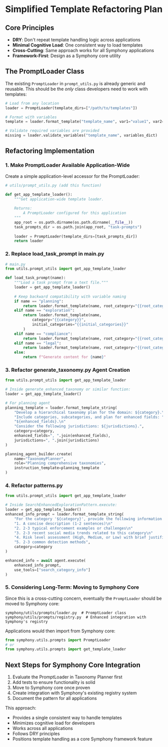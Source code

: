 # Simplified Template Refactoring Plan

## Core Principles
- **DRY**: Don't repeat template handling logic across applications
- **Minimal Cognitive Load**: One consistent way to load templates
- **Cross-Cutting**: Same approach works for all Symphony applications
- **Framework-First**: Design as a Symphony core utility

## The PromptLoader Class

The existing `PromptLoader` in `prompt_utils.py` is already generic and reusable. This should be the *only* class developers need to work with templates:

```python
# Load from any location
loader = PromptLoader(template_dirs=["/path/to/templates"])

# Format with variables
template = loader.format_template("template_name", var1="value1", var2="value2")

# Validate required variables are provided
missing = loader.validate_variables("template_name", variables_dict)
```

## Refactoring Implementation

### 1. Make PromptLoader Available Application-Wide

Create a simple application-level accessor for the PromptLoader:

```python
# utils/prompt_utils.py (add this function)

def get_app_template_loader():
    """Get application-wide template loader.
    
    Returns:
        A PromptLoader configured for this application
    """
    app_root = os.path.dirname(os.path.dirname(__file__))
    task_prompts_dir = os.path.join(app_root, "task-prompts")
    
    loader = PromptLoader(template_dirs=[task_prompts_dir])
    return loader
```

### 2. Replace load_task_prompt in main.py

```python
# main.py
from utils.prompt_utils import get_app_template_loader

def load_task_prompt(name):
    """Load a task prompt from a text file."""
    loader = get_app_template_loader()
    
    # Keep backward compatibility with variable naming
    if name == "planning":
        return loader.format_template(name, root_category="{{root_category}}")
    elif name == "exploration":
        return loader.format_template(name, 
            category="{{category}}",
            initial_categories="{{initial_categories}}"
        )
    elif name == "compliance":
        return loader.format_template(name, root_category="{{root_category}}")
    elif name == "legal":
        return loader.format_template(name, root_category="{{root_category}}")
    else:
        return f"Generate content for {name}"
```

### 3. Refactor generate_taxonomy.py Agent Creation

```python
from utils.prompt_utils import get_app_template_loader

# Inside generate_enhanced_taxonomy or similar function:
loader = get_app_template_loader()

# For planning agent
planning_template = loader.format_template_string(
    "Develop a hierarchical taxonomy plan for the domain: ${category}.\n"
    "Include categories, subcategories, and plan for enhanced fields: "
    "${enhanced_fields}.\n"
    "Consider the following jurisdictions: ${jurisdictions}.",
    category=category,
    enhanced_fields=", ".join(enhanced_fields),
    jurisdictions=", ".join(jurisdictions)
)

planning_agent_builder.create(
    name="TaxonomyPlanner",
    role="Planning comprehensive taxonomies",
    instruction_template=planning_template
)
```

### 4. Refactor patterns.py

```python
from utils.prompt_utils import get_app_template_loader

# Inside SearchEnhancedExplorationPattern.execute:
loader = get_app_template_loader()
enhanced_info_prompt = loader.format_template_string(
    "For the category '${category}', provide the following information in a structured format:\n"
    "1. A concise description (1-2 sentences)\n"
    "2. 2-3 typical enforcement examples or challenges\n"
    "3. 2-3 recent social media trends related to this category\n"
    "4. Risk level assessment (High, Medium, or Low) with brief justification\n"
    "5. 2-3 common detection methods",
    category=category
)

enhanced_info = await agent.execute(
    enhanced_info_prompt,
    use_tools=["search_category_info"]
)
```

### 5. Considering Long-Term: Moving to Symphony Core

Since this is a cross-cutting concern, eventually the `PromptLoader` should be moved to Symphony core:

```
symphony/utils/prompts/loader.py  # PromptLoader class
symphony/utils/prompts/registry.py  # Enhanced integration with Symphony's registry
```

Applications would then import from Symphony core:

```python
from symphony.utils.prompts import PromptLoader
# or 
from symphony.utils.prompts import get_template_loader
```

## Next Steps for Symphony Core Integration

1. Evaluate the PromptLoader in Taxonomy Planner first
2. Add tests to ensure functionality is solid
3. Move to Symphony core once proven
4. Create integration with Symphony's existing registry system
5. Document the pattern for all applications

This approach:
- Provides a single consistent way to handle templates
- Minimizes cognitive load for developers
- Works across all applications
- Follows DRY principles
- Positions template handling as a core Symphony framework feature
